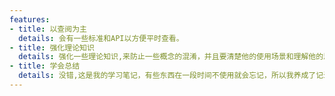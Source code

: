 ```yaml
---
features:
- title: 以查阅为主
  details: 会有一些标准和API以方便平时查看。
- title: 强化理论知识
  details: 强化一些理论知识,来防止一些概念的混淆，并且要清楚他的使用场景和理解他的思路。
- title: 学会总结
  details: 没错,这是我的学习笔记，有些东西在一段时间不使用就会忘记，所以我养成了记录的习惯并且会随时的翻看
---
```

